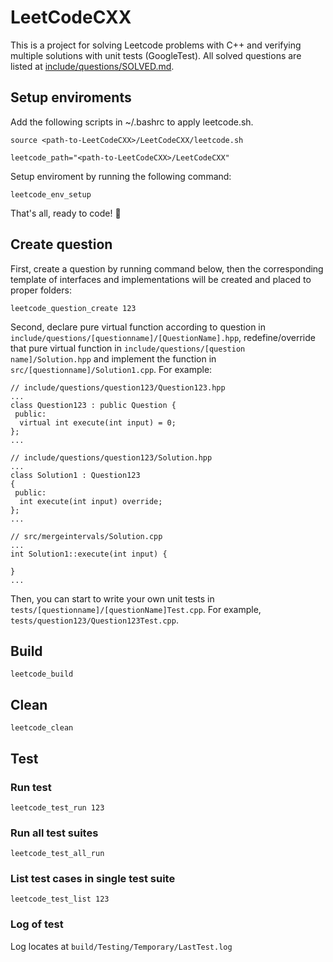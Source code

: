 # LeetCodeCXX
This is a project for solving Leetcode problems with C++ and verifying multiple solutions with unit tests (GoogleTest). All solved questions are listed at [include/questions/SOLVED.md](include/questions/SOLVED.md).

## Setup enviroments

Add the following scripts in ~/.bashrc to apply leetcode.sh.
```
source <path-to-LeetCodeCXX>/LeetCodeCXX/leetcode.sh

leetcode_path="<path-to-LeetCodeCXX>/LeetCodeCXX"
```

Setup enviroment by running the following command:
```
leetcode_env_setup
```
That's all, ready to code! :rocket:

## Create question

First, create a question by running command below, then the corresponding template of interfaces and implementations will be created and placed to proper folders:

```
leetcode_question_create 123
```

Second, declare pure virtual function according to question in `include/questions/[questionname]/[QuestionName].hpp`, redefine/override that pure virtual function in `include/questions/[question name]/Solution.hpp` and implement the function in `src/[questionname]/Solution1.cpp`. For example:

```
// include/questions/question123/Question123.hpp
...
class Question123 : public Question {
 public:
  virtual int execute(int input) = 0;
};
...

// include/questions/question123/Solution.hpp
...
class Solution1 : Question123
{
 public:
  int execute(int input) override;
};
...

// src/mergeintervals/Solution.cpp
...
int Solution1::execute(int input) {
    
}
...
```

Then, you can start to write your own unit tests in `tests/[questionname]/[questionName]Test.cpp`. For example, `tests/question123/Question123Test.cpp`.

## Build

```
leetcode_build
```

## Clean

```
leetcode_clean
```

## Test

### Run test

```
leetcode_test_run 123
```

### Run all test suites

```
leetcode_test_all_run
```

### List test cases in single test suite

```
leetcode_test_list 123
```

### Log of test

Log locates at `build/Testing/Temporary/LastTest.log`
